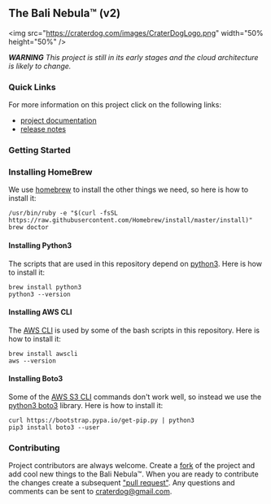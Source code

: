## The Bali Nebula™ (v2)
<img src="https://craterdog.com/images/CraterDogLogo.png" width="50% height="50%" />

_**WARNING**_
_This project is still in its early stages and the cloud architecture is likely to change._

### Quick Links
For more information on this project click on the following links:
 * [project documentation](https://github.com/craterdog-bali/aws-bali-nebula/wiki)
 * [release notes](https://github.com/craterdog-bali/aws-bali-nebula/wiki/release-notes)

### Getting Started

### Installing HomeBrew
We use [homebrew](https://brew.sh/) to install the other things we need, so here is how to install it:
```
/usr/bin/ruby -e "$(curl -fsSL https://raw.githubusercontent.com/Homebrew/install/master/install)"
brew doctor
```

#### Installing Python3
The scripts that are used in this repository depend on [python3](https://www.python.org/). Here is how to install it:
```
brew install python3
python3 --version
```

#### Installing AWS CLI
The [AWS CLI](https://docs.aws.amazon.com/cli/latest/reference/index.html#cli-aws) is used by some of the bash scripts in this repository. Here is how to install it:
```
brew install awscli
aws --version
```

#### Installing Boto3
Some of the [AWS S3 CLI](https://docs.aws.amazon.com/cli/latest/reference/s3/index.html) commands don't work well, so instead we use the [python3 boto3](https://boto3.amazonaws.com/v1/documentation/api/latest/index.html) library. Here is how to install it:
```
curl https://bootstrap.pypa.io/get-pip.py | python3
pip3 install boto3 --user
```

### Contributing
Project contributors are always welcome. Create a
[fork](https://github.com/craterdog-bali/aws-bali-nebula) of the project and add cool
new things to the Bali Nebula™. When you are ready to contribute the changes create a subsequent
["pull request"](https://help.github.com/articles/about-pull-requests/). Any questions and
comments can be sent to [craterdog@gmail.com](mailto:craterdog@gmail.com).

